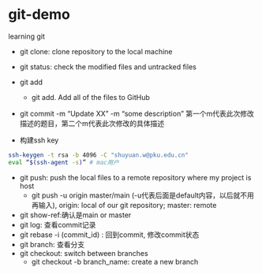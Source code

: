 # git-demo

learning git

- git clone: clone repository to the local machine
- git status: check the modified files and untracked files

- git add
  - git add. Add all of the files  to GitHub

- git commit -m “Update XX” -m “some description”
  第一个m代表此次修改描述的题目，第二个m代表此次修改的具体描述

- 构建ssh key

```bash
ssh-keygen -t rsa -b 4096 -C "shuyuan.w@pku.edu.cn"
eval “$(ssh-agent -s)” # mac用户
```

- git push: push the local files to a remote repository where my project is host
  - git push -u origin master/main (-u代表后面是default内容，以后就不用再输入), origin: local of our git repository; master: remote
- git show-ref:确认是main or master
- git log: 查看commit记录
- git rebase -i (commit_id) : 回到commit, 修改commit状态
- git branch: 查看分支
- git checkout: switch between branches
  - git checkout -b branch_name: create a new branch
